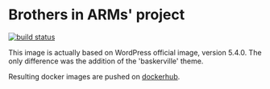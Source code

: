 # Brothers in ARMs' project

[![build status](https://api.travis-ci.org/biarms/wordpress.svg?branch=master)](https://travis-ci.org/biarms/wordpress)

This image is actually based on WordPress official image, version 5.4.0.
The only difference was the addition of the 'baskerville' theme.

Resulting docker images are pushed on [dockerhub](https://hub.docker.com/r/biarms/wordpress/).

